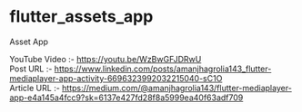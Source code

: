 # flutter_assets_app
Asset App  
  
YouTube Video :- https://youtu.be/WzBwGFJDRwU  
Post URL :- https://www.linkedin.com/posts/amanjhagrolia143_flutter-mediaplayer-app-activity-6696323992032215040-sC1O  
Article URL :- https://medium.com/@amanjhagrolia143/flutter-mediaplayer-app-e4a145a4fcc9?sk=6137e427fd28f8a5999ea40f63adf709  

